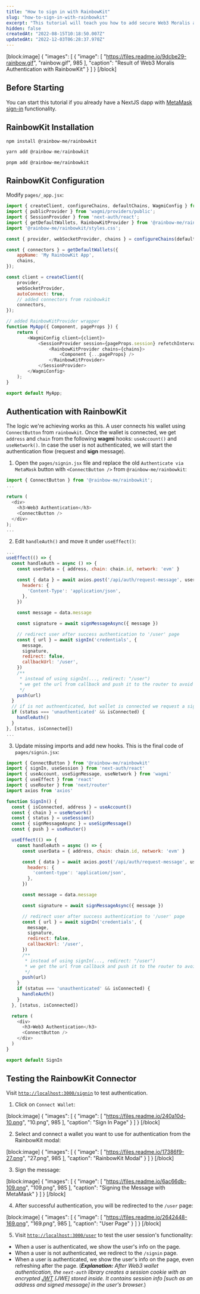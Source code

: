 ```yaml
---
title: "How to sign in with RainbowKit"
slug: "how-to-sign-in-with-rainbowkit"
excerpt: "This tutorial will teach you how to add secure Web3 Moralis authentication to your NextJS application by walking you through the task of creating a full-stack Web3 authentication solution using the popular NextJS framework."
hidden: false
createdAt: "2022-08-15T10:18:50.007Z"
updatedAt: "2022-12-03T06:28:37.970Z"
---
```

[block:image]
{
  "images": [
    {
      "image": [
        "https://files.readme.io/9dcbe29-rainbow.gif",
        "rainbow.gif",
        985
      ],
      "caption": "Result of Web3 Moralis Authentication with RainbowKit"
    }
  ]
}
[/block]

## Before Starting

You can start this tutorial if you already have a NextJS dapp with [MetaMask sign-in](doc:sign-in-with-metamask) functionality. 

## RainbowKit Installation

```text npm
npm install @rainbow-me/rainbowkit
```
```javascript yarn
yarn add @rainbow-me/rainbowkit
```
```text pnpm
pnpm add @rainbow-me/rainbowkit
```



## RainbowKit Configuration

Modify `pages/_app.jsx`:

```javascript
import { createClient, configureChains, defaultChains, WagmiConfig } from 'wagmi';
import { publicProvider } from 'wagmi/providers/public';
import { SessionProvider } from 'next-auth/react';
import { getDefaultWallets, RainbowKitProvider } from '@rainbow-me/rainbowkit';
import '@rainbow-me/rainbowkit/styles.css';

const { provider, webSocketProvider, chains } = configureChains(defaultChains, [publicProvider()]);

const { connectors } = getDefaultWallets({
    appName: 'My RainbowKit App',
    chains,
});

const client = createClient({
    provider,
    webSocketProvider,
    autoConnect: true,
    // added connectors from rainbowkit
    connectors,
});

// added RainbowKitProvider wrapper
function MyApp({ Component, pageProps }) {
    return (
        <WagmiConfig client={client}>
            <SessionProvider session={pageProps.session} refetchInterval={0}>
                <RainbowKitProvider chains={chains}>
                    <Component {...pageProps} />
                </RainbowKitProvider>
            </SessionProvider>
        </WagmiConfig>
    );
}

export default MyApp;
```



## Authentication with RainbowKit

The logic we're achieving works as this. A user connects his wallet using `ConnectButton` from `rainbowkit`. Once the wallet is connected, we get `address` and `chain` from the following **wagmi** hooks: `useAccount()` and `useNetwork()`. In case the user is not authenticated, we will start the authentication flow (request and **sign** message).

1. Open the `pages/signin.jsx` file and replace the old `Authenticate via MetaMask` button with `<ConnectButton />` from `@rainbow-me/rainbowkit`:

```javascript
import { ConnectButton } from '@rainbow-me/rainbowkit';
...

return (
  <div>
  	<h3>Web3 Authentication</h3>
    <ConnectButton />
  </div>
);
...
```



2. Edit `handleAuth()` and move it under `useEffect()`: 

```javascript
...
useEffect(() => {
  const handleAuth = async () => {
    const userData = { address, chain: chain.id, network: 'evm' }

    const { data } = await axios.post('/api/auth/request-message', userData, {
      headers: {
        'Content-Type': 'application/json',
      },
    })

    const message = data.message

    const signature = await signMessageAsync({ message })

    // redirect user after success authentication to '/user' page
    const { url } = await signIn('credentials', {
      message,
      signature,
      redirect: false,
      callbackUrl: '/user',
    })
    /**
     * instead of using signIn(..., redirect: "/user")
     * we get the url from callback and push it to the router to avoid page refreshing
     */
    push(url)
  }
  // if is not authnenticated, but wallet is connected we request a signing message and sign it
  if (status === 'unauthenticated' && isConnected) {
    handleAuth()
  }
}, [status, isConnected])
...
```



3. Update missing imports and add new hooks. This is the final code of `pages/signin.jsx`:

```javascript
import { ConnectButton } from '@rainbow-me/rainbowkit'
import { signIn, useSession } from 'next-auth/react'
import { useAccount, useSignMessage, useNetwork } from 'wagmi'
import { useEffect } from 'react'
import { useRouter } from 'next/router'
import axios from 'axios'

function SignIn() {
  const { isConnected, address } = useAccount()
  const { chain } = useNetwork()
  const { status } = useSession()
  const { signMessageAsync } = useSignMessage()
  const { push } = useRouter()

  useEffect(() => {
    const handleAuth = async () => {
      const userData = { address, chain: chain.id, network: 'evm' }

      const { data } = await axios.post('/api/auth/request-message', userData, {
        headers: {
          'content-type': 'application/json',
        },
      })

      const message = data.message

      const signature = await signMessageAsync({ message })

      // redirect user after success authentication to '/user' page
      const { url } = await signIn('credentials', {
        message,
        signature,
        redirect: false,
        callbackUrl: '/user',
      })
      /**
       * instead of using signIn(..., redirect: "/user")
       * we get the url from callback and push it to the router to avoid page refreshing
       */
      push(url)
    }
    if (status === 'unauthenticated' && isConnected) {
      handleAuth()
    }
  }, [status, isConnected])

  return (
    <div>
      <h3>Web3 Authentication</h3>
      <ConnectButton />
    </div>
  )
}

export default SignIn
```



## Testing the RainbowKit Connector

Visit [`http://localhost:3000/signin`](http://localhost:3000/signin) to test authentication.

1. Click on `Connect Wallet`:

[block:image]
{
  "images": [
    {
      "image": [
        "https://files.readme.io/240a10d-10.png",
        "10.png",
        985
      ],
      "caption": "Sign In Page"
    }
  ]
}
[/block]

2. Select and connect a wallet you want to use for authentication from the RainbowKit modal:

[block:image]
{
  "images": [
    {
      "image": [
        "https://files.readme.io/17386f9-27.png",
        "27.png",
        985
      ],
      "caption": "RainbowKit Modal"
    }
  ]
}
[/block]

3. Sign the message:

[block:image]
{
  "images": [
    {
      "image": [
        "https://files.readme.io/6ac66db-109.png",
        "109.png",
        985
      ],
      "caption": "Signing the Message with MetaMask"
    }
  ]
}
[/block]

4. After successful authentication, you will be redirected to the `/user` page:

[block:image]
{
  "images": [
    {
      "image": [
        "https://files.readme.io/2642448-169.png",
        "169.png",
        985
      ],
      "caption": "User Page"
    }
  ]
}
[/block]

5. Visit [`http://localhost:3000/user`](http://localhost:3000/user) to test the user session's functionality: 

- When a user is authenticated, we show the user's info on the page.
- When a user is not authenticated, we redirect to the `/signin` page. 
- When a user is authenticated, we show the user's info on the page, even refreshing after the page. (_**Explanation:** After Web3 wallet authentication, the `next-auth` library creates a session cookie with an encrypted [JWT](https://jwt.io/introduction) [JWE] stored inside. It contains session info [such as an address and signed message] in the user's browser._)